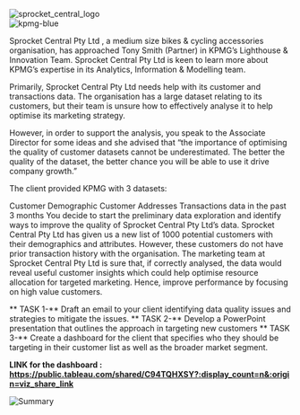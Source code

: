 ![sprocket_central_logo](https://github.com/Sadhana-root/Data-Analysis-Projects/assets/66070236/cb4ebaa3-309c-4bf2-aa4a-be1f031cc72d)  
![kpmg-blue](https://github.com/Sadhana-root/Data-Analysis-Projects/assets/66070236/4415adbf-2b21-47aa-a8ca-dc4381a8fb87)

Sprocket Central Pty Ltd , a medium size bikes & cycling accessories organisation, has approached Tony Smith (Partner) in KPMG’s Lighthouse & Innovation Team. Sprocket Central Pty Ltd  is keen to learn more about KPMG’s expertise in its Analytics, Information & Modelling team. 

Primarily, Sprocket Central Pty Ltd needs help with its customer and transactions data. The organisation has a large dataset relating to its customers, but their team is unsure how to effectively analyse it to help optimise its marketing strategy. 

However, in order to support the analysis, you speak to the Associate Director for some ideas and she advised that “the importance of optimising the quality of customer datasets cannot be underestimated. The better the quality of the dataset, the better chance you will be able to use it drive company growth.”

The client provided KPMG with 3 datasets:

Customer Demographic 
Customer Addresses
Transactions data in the past 3 months
You decide to start the preliminary data exploration and identify ways to improve the quality of Sprocket Central Pty Ltd’s data.
Sprocket Central Pty Ltd has given us a new list of 1000 potential customers with their demographics and attributes. However, these customers do not have prior transaction history with the organisation. 
The marketing team at Sprocket Central Pty Ltd is sure that, if correctly analysed, the data would reveal useful customer insights which could help optimise resource allocation for targeted marketing. Hence, improve performance by focusing on high value customers.

** TASK 1-** Draft an email to your client identifying data quality issues and strategies to mitigate the issues.
** TASK 2-** Develop a PowerPoint presentation that outlines the approach in targeting new customers
** TASK 3-** Create a dashboard for the client that specifies who they should be targeting in their customer list as well as the broader market segment.


**LINK for the dashboard : https://public.tableau.com/shared/C94TQHXSY?:display_count=n&:origin=viz_share_link** 

![Summary](https://github.com/Sadhana-root/Data-Analysis-Projects/assets/66070236/32d4d3be-c84c-4d54-a261-ff476c0ac96f)
